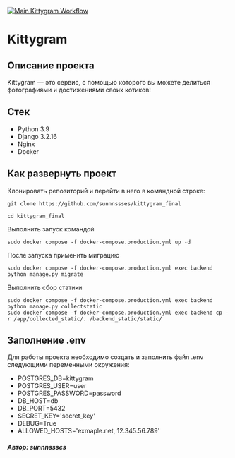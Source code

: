 [![Main Kittygram Workflow](https://github.com/sunnnssses/kittygram_final/actions/workflows/main.yml/badge.svg)](https://github.com/sunnnssses/kittygram_final/actions/workflows/main.yml)

# Kittygram

## Описание проекта
Kittygram — это сервис, с помощью которого вы можете делиться фотографиями и достижениями своих котиков!

## Стек
- Python 3.9
- Django 3.2.16
- Nginx
- Docker

## Как развернуть проект
Клонировать репозиторий и перейти в него в командной строке:
```
git clone https://github.com/sunnnssses/kittygram_final
```
```
cd kittygram_final
```
Выполнить запуск командой
```
sudo docker compose -f docker-compose.production.yml up -d
```
После запуска применить миграцию
```
sudo docker compose -f docker-compose.production.yml exec backend python manage.py migrate
```
Выполнить сбор статики
```
sudo docker compose -f docker-compose.production.yml exec backend python manage.py collectstatic
sudo docker compose -f docker-compose.production.yml exec backend cp -r /app/collected_static/. /backend_static/static/
```

## Заполнение .env
Для работы проекта необходимо создать и заполнить файл .env следующими переменными окружения:
- POSTGRES_DB=kittygram
- POSTGRES_USER=user
- POSTGRES_PASSWORD=password
- DB_HOST=db
- DB_PORT=5432
- SECRET_KEY='secret_key'
- DEBUG=True
- ALLOWED_HOSTS='exmaple.net, 12.345.56.789'

##### Автор: sunnnssses